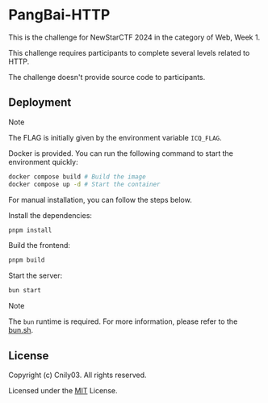 # PangBai-HTTP

This is the challenge for NewStarCTF 2024 in the category of Web, Week 1.

This challenge requires participants to complete several levels related to HTTP.

The challenge doesn't provide source code to participants.

## Deployment

> [!NOTE]
> The FLAG is initially given by the environment variable `ICQ_FLAG`.

Docker is provided. You can run the following command to start the environment quickly:

```bash
docker compose build # Build the image
docker compose up -d # Start the container
```

For manual installation, you can follow the steps below.

Install the dependencies:

```bash
pnpm install
```

Build the frontend:

```bash
pnpm build
```

Start the server:

```bash
bun start
```

> [!NOTE]
> The `bun` runtime is required. For more information, please refer to the [bun.sh](https://bun.sh).

## License

Copyright (c) Cnily03. All rights reserved.

Licensed under the [MIT](LICENSE) License.
